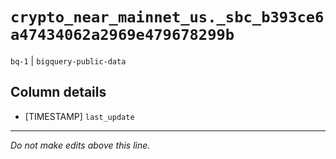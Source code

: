 # `crypto_near_mainnet_us._sbc_b393ce6a47434062a2969e479678299b`
`bq-1` | `bigquery-public-data`

## Column details
* [TIMESTAMP] `last_update`

-------------------------------------------------------------------------------
*Do not make edits above this line.*
